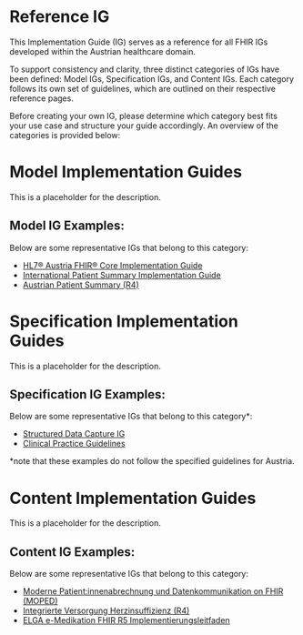 # Reference IG

This Implementation Guide (IG) serves as a reference for all FHIR IGs developed within the Austrian healthcare domain.

To support consistency and clarity, three distinct categories of IGs have been defined: Model IGs, Specification IGs, and Content IGs. Each category follows its own set of guidelines, which are outlined on their respective reference pages.

Before creating your own IG, please determine which category best fits your use case and structure your guide accordingly. An overview of the categories is provided below:

# Model Implementation Guides
This is a placeholder for the description.

## Model IG Examples:
Below are some representative IGs that belong to this category:
- [HL7® Austria FHIR® Core Implementation Guide](https://fhir.hl7.at/r5-core-main/index.html)
- [International Patient Summary Implementation Guide](https://build.fhir.org/ig/HL7/fhir-ips/)
- [Austrian Patient Summary (R4)](https://fhir.hl7.at/r4-ELGA-AustrianPatientSummary-main/index.html)

# Specification Implementation Guides
This is a placeholder for the description.

## Specification IG Examples:
Below are some representative IGs that belong to this category*:
- [Structured Data Capture IG](https://build.fhir.org/ig/HL7/sdc/)
- [Clinical Practice Guidelines](https://build.fhir.org/ig/HL7/cqf-recommendations/index.html)

*note that these examples do not follow the specified guidelines for Austria.

# Content Implementation Guides
This is a placeholder for the description.

## Content IG Examples:
Below are some representative IGs that belong to this category:
- [Moderne Patient:innenabrechnung und Datenkommunikation on FHIR (MOPED)](https://fhir.hl7.at/r5-ELGA-MOPED-main/index.html)
- [Integrierte Versorgung Herzinsuffizienz (R4)](https://fhir.hl7.at/r4-ELGA-IV-Herzinsuffizienz-main/index.html)
- [ELGA e-Medikation FHIR R5 Implementierungsleitfaden](https://fhir.hl7.at/r5-ELGA-e-medikation-main/index.html)
